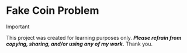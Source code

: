 # Fake Coin Problem

> [!IMPORTANT] 
> This project was created for learning purposes only. ***Please refrain from copying, sharing, and/or using any of my work.*** Thank you.
